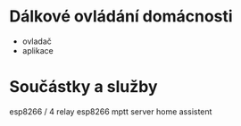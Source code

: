 # Dálkové ovládání domácnosti
- ovladač
- aplikace

# Součástky a služby
  esp8266 / 4 relay esp8266
  mptt server
  home assistent
